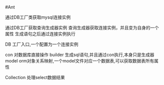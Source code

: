#Ant


通过DB工厂类获取mysql连接实例

通过DB工厂获取查询生成器实例
		查询生成器获取连接实例，并且变为自身的一个属性
		生成语句之后通过连接实例执行

DB  	工厂入口,一个配置为一个连接实例

con  	对数据库直接操作
builder 生成sql语句,并且通过con执行,本身只是生成器
model   orm对象关系映射,一个model文件对应一个数据表,可以获取数据表所有属性

Collection	处理select数据结果